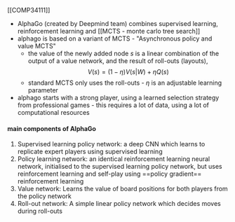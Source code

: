 [[COMP34111]]

- AlphaGo (created by Deepmind team) combines supervised learning, reinforcement learning and [[MCTS - monte carlo tree search]]
- alphago is based on a variant of MCTS - "Asynchronous policy and value MCTS"
	- the value of the newly added node $s$ is a linear combination of the output of a value network, and the result of roll-outs (layouts),
		$$V(s) = (1-\eta)V(s|W) + \eta Q(s)$$
	- standard MCTS only uses the roll-outs - $\eta$ is an adjustable learning parameter
- alphago starts with a strong player, using a learned selection strategy from professional games - this requires a lot of data, using a lot of computational resources
#### main components of AlphaGo
1. Supervised learning policy network: a deep CNN which learns to replicate expert players using supervised learning
2. Policy learning network: an identical reinforcement learning neural network, initialised to the supervised learning policy network, but uses reinforcement learning and self-play using ==policy gradient== reinforcement learning
3. Value network: Learns the value of board positions for both players from the policy network
4. Roll-out network: A simple linear policy network which decides moves during roll-outs